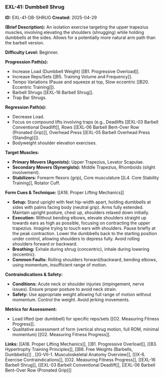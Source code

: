### **EXL-41: Dumbbell Shrug**

**ID:** EXL-41-DB-SHRUG **Created:** 2025-04-29

**(Brief Description):** An isolation exercise targeting the upper trapezius muscles, involving elevating the shoulders (shrugging) while holding dumbbells at the sides. Allows for a potentially more natural arm path than the barbell version.

**Difficulty Level:** Beginner.

**Progression Path(s):**

- Increase Load (Dumbbell Weight) [[B1. Progressive Overload]].
- Increase Reps/Sets [[B5. Training Volume and Frequency]].
- Tempo Variations (Pause and squeeze at top, Slow eccentric [[B20. Eccentric Training]]).
- Barbell Shrugs [[EXL-16 Barbell Shrug]].
- Trap Bar Shrugs.

**Regression Path(s):**

- Decrease Load.
- Focus on compound lifts involving traps (e.g., Deadlifts [[EXL-03 Barbell Conventional Deadlift]], Rows [[EXL-06 Barbell Bent-Over Row (Pronated Grip)]], Overhead Press [[EXL-05 Barbell Overhead Press (Standing)]]).
- Bodyweight shoulder elevation exercises.

**Target Muscles:**

- **Primary Movers (Agonists):** Upper Trapezius, Levator Scapulae.
- **Secondary Movers (Synergists):** Middle Trapezius, Rhomboids (slight involvement).
- **Stabilizers:** Forearm flexors (grip), Core musculature [[L4. Core Stability Training]], Rotator Cuff.

**Form Cues & Technique:** [[A18. Proper Lifting Mechanics]]

- **Setup:** Stand upright with feet hip-width apart, holding dumbbells at sides with palms facing body (neutral grip). Arms fully extended. Maintain upright posture, chest up, shoulders relaxed down initially.
- **Execution:** Without bending elbows, elevate shoulders straight up towards ears as high as possible, focusing on contracting the upper trapezius. Imagine trying to touch ears with shoulders. Pause briefly at the peak contraction. Lower the dumbbells back to the starting position under control, allowing shoulders to depress fully. Avoid rolling shoulders forward or backward.
- **Breathing:** Exhale during shrug (concentric), inhale during lowering (eccentric).
- **Common Faults:** Rolling shoulders forward/backward, bending elbows, using momentum, insufficient range of motion.

**Contraindications & Safety:**

- **Conditions:** Acute neck or shoulder injuries (impingement, nerve issues). Ensure proper posture to avoid neck strain.
- **Safety:** Use appropriate weight allowing full range of motion without momentum. Control the weight. Avoid jerking movements.

**Metrics for Assessment:**

- Load lifted (per dumbbell) for specific reps/sets [[O2. Measuring Fitness Progress]].
- Qualitative assessment of form (vertical shrug motion, full ROM, minimal momentum) [[O2. Measuring Fitness Progress]].

**Links:** [[A18. Proper Lifting Mechanics]], [[B1. Progressive Overload]], [[B3. Hypertrophy Training Principles]], [[B8. Free Weights (Barbells, Dumbbells)]] , [[G-VII-1. Musculoskeletal Anatomy Overview]], [[IX-6. Exercise Contraindications]], [[O2. Measuring Fitness Progress]], [[EXL-16 Barbell Shrug]], [[EXL-03 Barbell Conventional Deadlift]], [[EXL-06 Barbell Bent-Over Row (Pronated Grip)]]